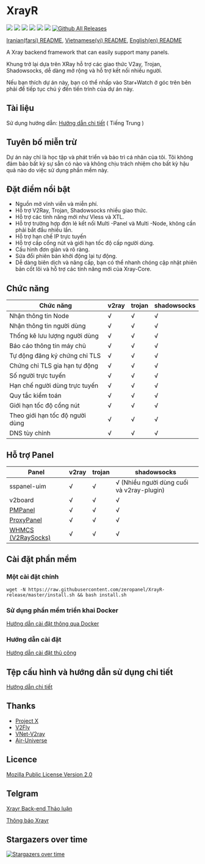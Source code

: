 # XrayR

[![](https://img.shields.io/badge/TgChat-@XrayR讨论-blue.svg)](https://t.me/XrayR_project)
[![](https://img.shields.io/badge/Channel-@XrayR通知-blue.svg)](https://t.me/XrayR_channel)
![](https://img.shields.io/github/stars/zeropanel/XrayR)
![](https://img.shields.io/github/forks/zeropanel/XrayR)
![](https://github.com/zeropanel/XrayR/actions/workflows/release.yml/badge.svg)
![](https://github.com/zeropanel/XrayR/actions/workflows/docker.yml/badge.svg)
[![Github All Releases](https://img.shields.io/github/downloads/zeropanel/XrayR/total.svg)]()

[Iranian(farsi) README](https://github.com/zeropanel/XrayR/blob/master/README_Fa.md), [Vietnamese(vi) README](https://github.com/zeropanel/XrayR/blob/master/README-vi.md), [English(en) README](https://github.com/zeropanel/XrayR/blob/master/README-en.md)

A Xray backend framework that can easily support many panels.

Khung trở lại dựa trên XRay hỗ trợ các giao thức V2ay, Trojan, Shadowsocks, dễ dàng mở rộng và hỗ trợ kết nối nhiều người.

Nếu bạn thích dự án này, bạn có thể nhấp vào Star+Watch ở góc trên bên phải để tiếp tục chú ý đến tiến trình của dự án này.

## Tài liệu
Sử dụng hướng dẫn: [Hướng dẫn chi tiết](https://zeropanel.github.io/XrayR-doc/) ( Tiếng Trung )

## Tuyên bố miễn trừ

Dự án này chỉ là học tập và phát triển và bảo trì cá nhân của tôi. Tôi không đảm bảo bất kỳ sự sẵn có nào và không chịu trách nhiệm cho bất kỳ hậu quả nào do việc sử dụng phần mềm này.

## Đặt điểm nổi bật

* Nguồn mở vĩnh viễn và miễn phí.
* Hỗ trợ V2Ray, Trojan, Shadowsocks nhiều giao thức.
* Hỗ trợ các tính năng mới như Vless và XTL.
* Hỗ trợ trường hợp đơn lẻ kết nối Multi -Panel và Multi -Node, không cần phải bắt đầu nhiều lần.
* Hỗ trợ hạn chế IP trực tuyến
* Hỗ trợ cấp cổng nút và giới hạn tốc độ cấp người dùng.
* Cấu hình đơn giản và rõ ràng.
* Sửa đổi phiên bản khởi động lại tự động.
* Dễ dàng biên dịch và nâng cấp, bạn có thể nhanh chóng cập nhật phiên bản cốt lõi và hỗ trợ các tính năng mới của Xray-Core.

## Chức năng

| Chức năng        | v2ray | trojan | shadowsocks |
|-----------|-------|--------|-------------|
| Nhận thông tin Node    | √     | √      | √           |
| Nhận thông tin người dùng    | √     | √      | √           |
| Thống kê lưu lượng người dùng    | √     | √      | √           |
| Báo cáo thông tin máy chủ   | √     | √      | √           |
| Tự động đăng ký chứng chỉ TLS | √     | √      | √           |
| Chứng chỉ TLS gia hạn tự động | √     | √      | √           |
| Số người trực tuyến    | √     | √      | √           |
| Hạn chế người dùng trực tuyến    | √     | √      | √           |
| Quy tắc kiểm toán      | √     | √      | √           |
| Giới hạn tốc độ cổng nút    | √     | √      | √           |
| Theo giới hạn tốc độ người dùng    | √     | √      | √           |
| DNS tùy chỉnh    | √     | √      | √           |

## Hỗ trợ Panel 

| Panel                                                     | v2ray | trojan | shadowsocks             |
|--------------------------------------------------------|-------|--------|-------------------------|
| sspanel-uim                                            | √     | √      | √ (Nhiều người dùng cuối và v2ray-plugin) |
| v2board                                                | √     | √      | √                       |
| [PMPanel](https://github.com/ByteInternetHK/PMPanel)   | √     | √      | √                       |
| [ProxyPanel](https://github.com/ProxyPanel/ProxyPanel) | √     | √      | √                       |
| [WHMCS (V2RaySocks)](https://v2raysocks.doxtex.com/)   | √     | √      | √                       |

## Cài đặt phần mềm

### Một cài đặt chính

```
wget -N https://raw.githubusercontent.com/zeropanel/XrayR-release/master/install.sh && bash install.sh
```

### Sử dụng phần mềm triển khai Docker

[Hướng dẫn cài đặt thông qua Docker](https://zeropanel.github.io/XrayR-doc/xrayr-xia-zai-he-an-zhuang/install/docker)

### Hướng dẫn cài đặt

[Hướng dẫn cài đặt thủ công](https://zeropanel.github.io/XrayR-doc/xrayr-xia-zai-he-an-zhuang/install/manual)

## Tệp cấu hình và hướng dẫn sử dụng chi tiết

[Hướng dẫn chi tiết](https://zeropanel.github.io/XrayR-doc/)

## Thanks

* [Project X](https://github.com/XTLS/)
* [V2Fly](https://github.com/v2fly)
* [VNet-V2ray](https://github.com/ProxyPanel/VNet-V2ray)
* [Air-Universe](https://github.com/crossfw/Air-Universe)

## Licence

[Mozilla Public License Version 2.0](https://github.com/zeropanel/XrayR/blob/master/LICENSE)

## Telgram

[Xrayr Back-end Thảo luận](https://t.me/XrayR_project)

[Thông báo Xrayr](https://t.me/XrayR_channel)

## Stargazers over time

[![Stargazers over time](https://starchart.cc/zeropanel/XrayR.svg)](https://starchart.cc/zeropanel/XrayR)

